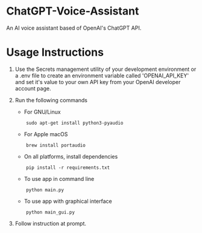 # ChatGPT-Voice-Assistant
An AI voice assistant based of OpenAI's ChatGPT API.

# Usage Instructions
1. Use the Secrets management utility of your development environment or a .env file to create an environment variable called 'OPENAI_API_KEY' and set it's value to your own API key from your OpenAI developer account page. 

2. Run the following commands
    - For GNU/Linux
    ```
        sudo apt-get install python3-pyaudio
    ```
    - For Apple macOS
    ```
        brew install portaudio
    ```
    - On all platforms, install dependencies
    ```
        pip install -r requirements.txt

    ```
    - To use app in command line
    ```
        python main.py
    ```
    - To use app with graphical interface
    ```
        python main_gui.py
    ```

3. Follow instruction at prompt.